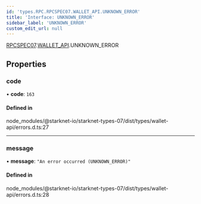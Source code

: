 ```yaml
---
id: 'types.RPC.RPCSPEC07.WALLET_API.UNKNOWN_ERROR'
title: 'Interface: UNKNOWN_ERROR'
sidebar_label: 'UNKNOWN_ERROR'
custom_edit_url: null
---
```


[RPCSPEC07](../namespaces/types.RPC.RPCSPEC07.md).[WALLET_API](../namespaces/types.RPC.RPCSPEC07.WALLET_API.md).UNKNOWN_ERROR

## Properties

### code

• **code**: `163`

#### Defined in

node_modules/@starknet-io/starknet-types-07/dist/types/wallet-api/errors.d.ts:27

---

### message

• **message**: `"An error occurred (UNKNOWN_ERROR)"`

#### Defined in

node_modules/@starknet-io/starknet-types-07/dist/types/wallet-api/errors.d.ts:28
